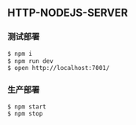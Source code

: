 ## HTTP-NODEJS-SERVER


### 测试部署

```bash
$ npm i
$ npm run dev
$ open http://localhost:7001/
```

### 生产部署

```bash
$ npm start
$ npm stop
```